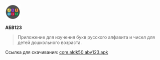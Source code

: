 
![](https://github.com/aldk50/Abv123/blob/master/Abv123/Abv123.Android/Resources/mipmap-mdpi/icon.png?raw=true)

**АБВ123**

> Приложение для изучения букв русского алфавита и чисел для детей  дошкольного возраста.

Ссылка для скачивания: [com.aldk50.abv123.apk](https://github.com/aldk50/Abv123/releases/download/v1.0/com.aldk50.abv123.apk) 
